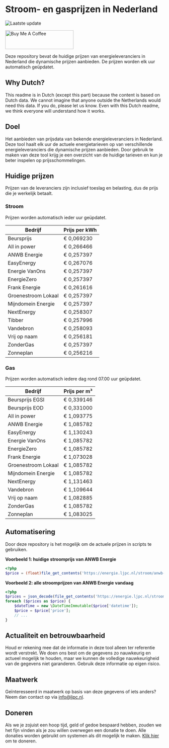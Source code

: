 # Stroom- en gasprijzen in Nederland

![Laatste update](https://img.shields.io/badge/laatste%20update-2023--07--06%2013%3A00%20CET-brightgreen)

<a href="https://www.buymeacoffee.com/Lars-" target="_blank"><img src="https://cdn.buymeacoffee.com/buttons/v2/default-orange.png" alt="Buy Me A Coffee" height="60" style="height: 60px !important;width: 217px !important;" ></a>

Deze repository bevat de huidige prijzen van energieleveranciers in Nederland die dynamische prijzen aanbieden. De prijzen worden elk uur automatisch geüpdatet.

## Why Dutch?

This readme is in Dutch (except this part) because the content is based on Dutch data. We cannot imagine that anyone outside the Netherlands would need this data. If you do, please let us know. Even with this Dutch readme, we think
everyone will understand how it works.

## Doel

Het aanbieden van prijsdata van bekende energieleveranciers in Nederland. Deze tool haalt elk uur de actuele energietarieven op van verschillende energieleveranciers die dynamische prijzen aanbieden. Door gebruik te maken van deze tool
krijg je een overzicht van de huidige tarieven en kun je beter inspelen op prijsschommelingen.

## Huidige prijzen

Prijzen van de leveranciers zijn inclusief toeslag en belasting, dus de prijs die je werkelijk betaalt.

### Stroom

Prijzen worden automatisch ieder uur geüpdatet.

 Bedrijf | Prijs per kWh 
---------|---------------
Beursprijs | € 0,069230
All in power | € 0,266466
ANWB Energie | € 0,257397
EasyEnergy | € 0,267076
Energie VanOns | € 0,257397
EnergieZero | € 0,257397
Frank Energie | € 0,261616
Groenestroom Lokaal | € 0,257397
Mijndomein Energie | € 0,257397
NextEnergy | € 0,258307
Tibber | € 0,257996
Vandebron | € 0,258093
Vrij op naam | € 0,256181
ZonderGas | € 0,257397
Zonneplan | € 0,256216


### Gas

Prijzen worden automatisch iedere dag rond 07.00 uur geüpdatet.

 Bedrijf | Prijs per m³ 
---------|--------------
Beursprijs EGSI | € 0,339146
Beursprijs EOD | € 0,331000
All in power | € 1,093775
ANWB Energie | € 1,085782
EasyEnergy | € 1,130243
Energie VanOns | € 1,085782
EnergieZero | € 1,085782
Frank Energie | € 1,073028
Groenestroom Lokaal | € 1,085782
Mijndomein Energie | € 1,085782
NextEnergy | € 1,131463
Vandebron | € 1,109644
Vrij op naam | € 1,082885
ZonderGas | € 1,085782
Zonneplan | € 1,083025


## Automatisering

Door deze repository is het mogelijk om de actuele prijzen in scripts te gebruiken.

**Voorbeeld 1: huidige stroomprijs van ANWB Energie**

```php
<?php
$price = (float)file_get_contents('https://energie.ljpc.nl/stroom/anwb-energie-nu.txt');

```

**Voorbeeld 2: alle stroomprijzen van ANWB Energie vandaag**

```php
<?php
$prices = json_decode(file_get_contents('https://energie.ljpc.nl/stroom/all-in-power-vandaag.json'),true);
foreach ($prices as $price) {
    $dateTime = new \DateTimeImmutable($price['datetime']);
    $price = $price['price'];
    // ...
}
```

## Actualiteit en betrouwbaarheid

Houd er rekening mee dat de informatie in deze tool alleen ter referentie wordt verstrekt. We doen ons best om de gegevens zo nauwkeurig en actueel mogelijk te houden, maar we kunnen de volledige nauwkeurigheid van de gegevens niet
garanderen. Gebruik deze informatie op eigen risico.

## Maatwerk

Geïnteresseerd in maatwerk op basis van deze gegevens of iets anders? Neem dan contact op
via [info@ljpc.nl](mailto:info@ljpc.nl?subject=Energie%20prijzen).

## Doneren

Als we je zojuist een hoop tijd, geld of gedoe bespaard hebben, zouden we het fijn vinden als je zou willen overwegen een
donatie te doen. Alle donaties worden gebruikt om systemen als dit mogelijk te
maken. [Klik hier](https://www.buymeacoffee.com/Lars-) om te doneren.
